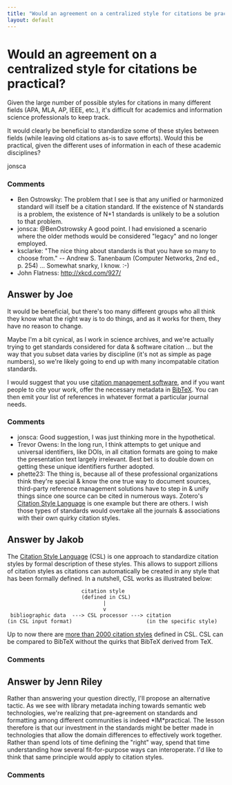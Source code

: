 ```yaml
---
title: "Would an agreement on a centralized style for citations be practical?"
layout: default
---
```

Would an agreement on a centralized style for citations be practical?
=====================
Given the large number of possible styles for citations in many
different fields (APA, MLA, AP, IEEE, etc.), it's difficult for
academics and information science professionals to keep track.

It would clearly be beneficial to standardize some of these styles
between fields (while leaving old citations as-is to save efforts).
Would this be practical, given the different uses of information in each
of these academic disciplines?

jonsca

### Comments ###
* Ben Ostrowsky: The problem that I see is that any unified or harmonized standard will
itself be a citation standard. If the existence of N standards is a
problem, the existence of N+1 standards is unlikely to be a solution to
that problem.
* jonsca: @BenOstrowsky A good point. I had envisioned a scenario where the older
methods would be considered "legacy" and no longer employed.
* ksclarke: "The nice thing about standards is that you have so many to choose
from." -- Andrew S. Tanenbaum (Computer Networks, 2nd ed., p. 254) ...
Somewhat snarky, I know. :-)
* John Flatness: http://xkcd.com/927/


Answer by Joe
----------------
It would be beneficial, but there's too many different groups who all
think they know what the right way is to do things, and as it works for
them, they have no reason to change.

Maybe I'm a bit cynical, as I work in science archives, and we're
actually trying to get standards considered for data & software citation
... but the way that you subset data varies by discipline (it's not as
simple as page numbers), so we're likely going to end up with many
incompatable citation standards.

I would suggest that you use [citation management
software](http://en.wikipedia.org/wiki/Reference_management_software),
and if you want people to cite your work, offer the necessary metadata
in [BibTeX](http://en.wikipedia.org/wiki/BibTeX). You can then emit your
list of references in whatever format a particular journal needs.

### Comments ###
* jonsca: Good suggestion, I was just thinking more in the hypothetical.
* Trevor Owens: In the long run, I think attempts to get unique and universal
identifiers, like DOIs, in all citation formats are going to make the
presentation text largely irrelevant. Best bet is to double down on
getting these unique identifiers further adopted.
* phette23: The thing is, because all of these professional organizations think
they're special & know the one true way to document sources, third-party
reference management solutions have to step in & unify things since one
source can be cited in numerous ways. Zotero's [Citation Style
Language](http://citationstyles.org/) is one example but there are
others. I wish those types of standards would overtake all the journals
& associations with their own quirky citation styles.

Answer by Jakob
----------------
The [Citation Style Language](http://citationstyles.org/) (CSL) is one
approach to standardize citation styles by formal description of these
styles. This allows to support zillions of citation styles as citations
can automatically be created in any style that has been formally
defined. In a nutshell, CSL works as illustrated below:

                            citation style 
                            (defined in CSL)
                                   |
                                   v
     bibliographic data  ---> CSL processor ---> citation
    (in CSL input format)                        (in the specific style)

Up to now there are [more than 2000 citation
styles](http://zotero.org/styles) defined in CSL. CSL can be compared to
BibTeX without the quirks that BibTeX derived from TeX.

### Comments ###

Answer by Jenn Riley
----------------
Rather than answering your question directly, I'll propose an
alternative tactic. As we see with library metadata inching towards
semantic web technologies, we're realizing that pre-agreement on
standards and formatting among different communities is indeed
\*IM\*practical. The lesson therefore is that our investment in the
standards might be better made in technologies that allow the domain
differences to effectively work together. Rather than spend lots of time
defining the "right" way, spend that time understanding how several
fit-for-purpose ways can interoperate. I'd like to think that same
principle would apply to citation styles.

### Comments ###

